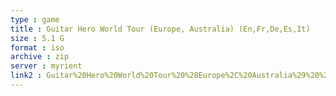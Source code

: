 ```yaml
---
type : game
title : Guitar Hero World Tour (Europe, Australia) (En,Fr,De,Es,It)
size : 5.1 G
format : iso
archive : zip
server : myrient
link2 : Guitar%20Hero%20World%20Tour%20%28Europe%2C%20Australia%29%20%28En%2CFr%2CDe%2CEs%2CIt%29
---
```

